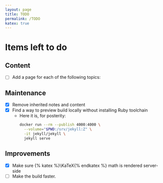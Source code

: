```yaml
---
layout: page
title: TODO
permalink: /TODO
katex: true
---
```


# Items left to do

## Content

- [ ] Add a page for each of the following topics:

## Maintenance

- [x] Remove inherited notes and content
- [x] Find a way to preview build locally without installing Ruby toolchain
  - Here it is, for posterity:
    ```sh
    docker run --rm --publish 4000:4000 \
      --volume="$PWD:/srv/jekyll:Z" \
      -it jekyll/jekyll \
      jekyll serve
    ```

## Improvements

- [x] Make sure {% katex %}\KaTeX{% endkatex %} math is rendered server-side
- [ ] Make the build faster.